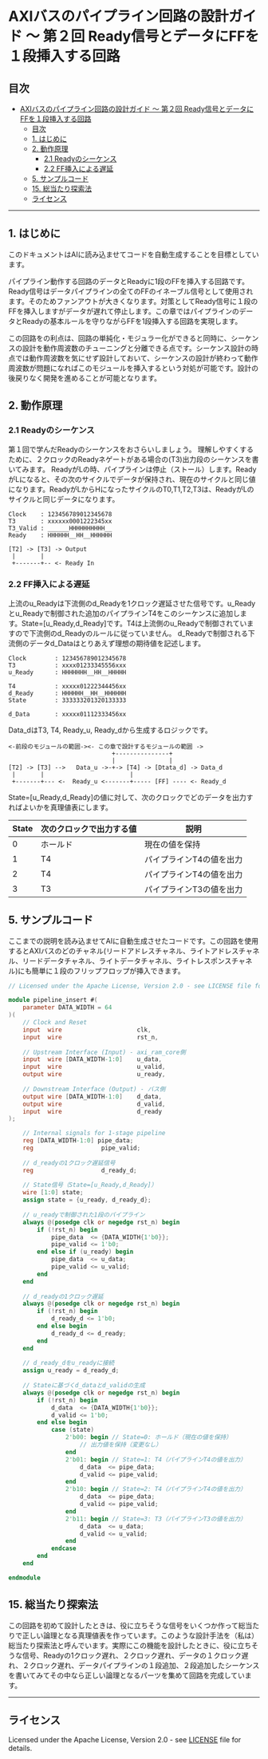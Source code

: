 # AXIバスのパイプライン回路の設計ガイド ～ 第２回 Ready信号とデータにFFを１段挿入する回路

## 目次

- [AXIバスのパイプライン回路の設計ガイド ～ 第２回 Ready信号とデータにFFを１段挿入する回路](#axiバスのパイプライン回路の設計ガイド--第２回-ready信号とデータにffを１段挿入する回路)
  - [目次](#目次)
  - [1. はじめに](#1-はじめに)
  - [2. 動作原理](#2-動作原理)
    - [2.1 Readyのシーケンス](#21-readyのシーケンス)
    - [2.2 FF挿入による遅延](#22-ff挿入による遅延)
  - [5. サンプルコード](#5-サンプルコード)
  - [15. 総当たり探索法](#15-総当たり探索法)
  - [ライセンス](#ライセンス)

---

## 1. はじめに

このドキュメントはAIに読み込ませてコードを自動生成することを目標としています。

パイプライン動作する回路のデータとReadyに1段のFFを挿入する回路です。Ready信号はデータパイプラインの全てのFFのイネーブル信号として使用されます。そのためファンアウトが大きくなります。対策としてReady信号に１段のFFを挿入しますがデータが遅れて停止します。この章ではパイプラインのデータとReadyの基本ルールを守りながらFFを1段挿入する回路を実現します。

この回路をの利点は、回路の単純化・モジュラー化ができると同時に、シーケンスの設計を動作周波数のチューニングと分離できる点です。シーケンス設計の時点では動作周波数を気にせず設計しておいて、シーケンスの設計が終わって動作周波数が問題になればこのモジュールを挿入するという対処が可能です。設計の後戻りなく開発を進めることが可能となります。

## 2. 動作原理

### 2.1 Readyのシーケンス

第１回で学んだReadyのシーケンスをおさらいしましょう。
理解しやすくするために、２クロックのReadyネゲートがある場合の(T3)出力段のシーケンスを書いてみます。
ReadyがLの時、パイプラインは停止（ストール）します。ReadyがLになると、その次のサイクルでデータが保持され、現在のサイクルと同じ値になります。ReadyがLからHになったサイクルのT0,T1,T2,T3は、ReadyがLのサイクルと同じデータになります。

```
Clock    : 123456789012345678
T3       : xxxxxx0001222345xx
T3_Valid : ______HHHHHHHHHH__
Ready    : HHHHHH__HH__HHHHHH
```
```
[T2] -> [T3] -> Output
 |       |
 +-------+-- <- Ready In
```
### 2.2 FF挿入による遅延

上流のu_Readyは下流側のd_Readyを1クロック遅延させた信号です。u_Readyとu_Readyで制御された追加のパイプラインT4をこのシーケンスに追加します。State=[u_Ready,d_Ready]です。T4は上流側のu_Readyで制御されていますので下流側のd_Readyのルールに従っていません。
d_Readyで制御される下流側のデータd_Dataはとりあえず理想の期待値を記述します。

```
Clock        : 123456789012345678
T3           : xxxx01233345556xxx
u_Ready      : HHHHHHH__HH__HHHHH

T4           : xxxxx01222344456xx
d_Ready      : HHHHHH__HH__HHHHHH
State        : 333333201320133333

d_Data       : xxxxx01112333456xx
```

Data_dはT3, T4, Ready_u, Ready_dから生成するロジックです。
```
<-前段のモジュールの範囲-><- この章で設計するモジュールの範囲 ->
                             +---------------+
                             |               | 
[T2] -> [T3] -->   Data_u ->-+-> [T4] -> [Dtata_d] -> Data_d
 |       |                        |
 +-------+--- <-  Ready_u <-------+----- [FF] ---- <- Ready_d
```

State=[u_Ready,d_Ready]の値に対して、次のクロックでどのデータを出力すればよいかを真理値表にします。

| State | 次のクロックで出力する値 | 説明 |
|-------|------------------------|------|
| 0 | ホールド | 現在の値を保持 |
| 1 | T4 | パイプラインT4の値を出力 |
| 2 | T4 | パイプラインT4の値を出力 |
| 3 | T3 | パイプラインT3の値を出力 |

## 5. サンプルコード

ここまでの説明を読み込ませてAIに自動生成させたコードです。この回路を使用するとAXIバスのどのチャネル(リードアドレスチャネル、ライトアドレスチャネル、リードデータチャネル、ライトデータチャネル、ライトレスポンスチャネル)にも簡単に１段のフリップフロップが挿入できます。

```verilog
// Licensed under the Apache License, Version 2.0 - see LICENSE file for details.

module pipeline_insert #(
    parameter DATA_WIDTH = 64
)(
    // Clock and Reset
    input  wire                     clk,
    input  wire                     rst_n,
    
    // Upstream Interface (Input) - axi_ram_core側
    input  wire [DATA_WIDTH-1:0]    u_data,
    input  wire                     u_valid,
    output wire                     u_ready,
    
    // Downstream Interface (Output) - バス側
    output wire [DATA_WIDTH-1:0]    d_data,
    output wire                     d_valid,
    input  wire                     d_ready
);

    // Internal signals for 1-stage pipeline
    reg [DATA_WIDTH-1:0] pipe_data;
    reg                   pipe_valid;
    
    // d_readyの1クロック遅延信号
    reg                   d_ready_d;
    
    // State信号（State=[u_Ready,d_Ready]）
    wire [1:0] state;
    assign state = {u_ready, d_ready_d};
    
    // u_readyで制御された1段のパイプライン
    always @(posedge clk or negedge rst_n) begin
        if (!rst_n) begin
            pipe_data  <= {DATA_WIDTH{1'b0}};
            pipe_valid <= 1'b0;
        end else if (u_ready) begin
            pipe_data  <= u_data;
            pipe_valid <= u_valid;
        end
    end
    
    // d_readyの1クロック遅延
    always @(posedge clk or negedge rst_n) begin
        if (!rst_n) begin
            d_ready_d <= 1'b0;
        end else begin
            d_ready_d <= d_ready;
        end
    end
    
    // d_ready_dをu_readyに接続
    assign u_ready = d_ready_d;
    
    // Stateに基づくd_dataとd_validの生成
    always @(posedge clk or negedge rst_n) begin
        if (!rst_n) begin
            d_data  <= {DATA_WIDTH{1'b0}};
            d_valid <= 1'b0;
        end else begin
            case (state)
                2'b00: begin // State=0: ホールド（現在の値を保持）
                    // 出力値を保持（変更なし）
                end
                2'b01: begin // State=1: T4（パイプラインT4の値を出力）
                    d_data  <= pipe_data;
                    d_valid <= pipe_valid;
                end
                2'b10: begin // State=2: T4（パイプラインT4の値を出力）
                    d_data  <= pipe_data;
                    d_valid <= pipe_valid;
                end
                2'b11: begin // State=3: T3（パイプラインT3の値を出力）
                    d_data  <= u_data;
                    d_valid <= u_valid;
                end
            endcase
        end
    end

endmodule
```

## 15. 総当たり探索法

この回路を初めて設計したときは、役に立ちそうな信号をいくつか作って総当たりで正しい論理となる真理値表を作っています。このような設計手法を（私は）総当たり探索法と呼んでいます。実際にこの機能を設計したときに、役に立ちそうな信号、Readyの1クロック遅れ、２クロック遅れ、データの１クロック遅れ、２クロック遅れ、データパイプラインの１段追加、２段追加したシーケンスを書いてみてその中なら正しい論理となるパーツを集めて回路を完成しています。

---

## ライセンス

Licensed under the Apache License, Version 2.0 - see [LICENSE](LICENSE) file for details.


